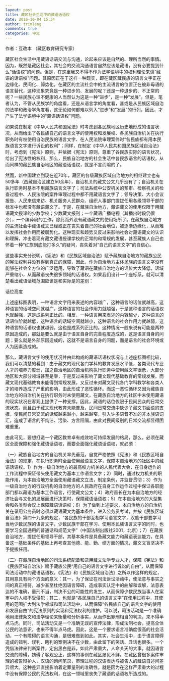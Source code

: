 ```yaml
---
layout: post
title: 藏区社会生活中的藏语话语权
date: 2016-10-04 15:34
author: trimleng
comments: true
categories: 中文
---
```

作者：豆改本 （藏区教育研究专家）

藏区社会生活中用藏语话语交流与沟通，论起来应该是自然的、<wbr />理所当然的事情。因为，既然是藏区社会，<wbr />其社会的交流沟通语言自然应该是藏语，没有必要提到什么“话语权<wbr />”的问题。但是，在这里我又不得不作为法学语境中的权利理论来谈<wbr />“藏语的话语权”问题。其原因正在于这样一种现实，<wbr />即在藏区藏民族的语言文字正在边缘化、民间化、弱势化，<wbr />在藏区的主流社会中的主流语言的位置正在被非母语的语言替代，<wbr />这种现象究竟是一种进步的、发展的呢？还是一种退步的、<wbr />不正常的呢？一些民族心理不健康的人当然认为这是一种“进步”，<wbr />是一种“发展”。但是，笔者认为，不管从民族学的角度看，<wbr />还是从语言学的角度看，<wbr />甚或是从民族区域自治的法学和政治学角度看，<wbr />这无论如何都难以列入“进步”和“发展”的行列，因此，<wbr />才产生了法学语境中的“藏语话语权”问题。<!--more-->

如果说在制定《中华人民共和国宪法》<wbr />时考虑到各民族地区历史地形成的语言状况，<wbr />从而给出了各民族自己的语言文字的使用权和发展权、<wbr />各民族自治机关在执行职务时有权使用自治民族的语言文字、<wbr />在人民法院审理案件时“各民族都有用本民族语言文字进行诉讼的权<wbr />利”；同样，在制定《中华人民共和国民族区域自治法》时，<wbr />考虑到《宪法》原则，并依据《宪法》原则，<wbr />尊重了各民族实际的语言状况，给出了宪法性的权利，那么，<wbr />民族自治地方的社会生活中各民族语言的话语权，<wbr />从而同样的藏民族自治地区的藏语话语权，就是不言而喻的了。

然而，新中国建立到现在近70年，<wbr />藏区的各级藏族区域自治地方的相继建立也有50多年（<wbr />西藏自治区建立50余年），自治机关的藏文公文几乎没有了；<wbr />自治机关在执行职务时基本不用藏族语言文字了；<wbr />司法系统中公安机关的预审、检察机关的检查过程中、<wbr />人民法院的案件审理过程中都不用藏语言文字了；领导决策、<wbr />大小会议报告、人民来信来访、机关服务人民群众、<wbr />组织人事部门提拔任用各级领导干部的标准中也都没有藏语藏文了。<wbr />于是，在藏族自治地方，<wbr />藏语藏文的使用仅限于用藏语藏文授课的少数学校；少数藏文报刊；<wbr />一个藏语广播电视（其播出时段仍很少），一个编译局的工作，<wbr />除此而外没有藏语藏文的使用场所了。<wbr />在藏族自治地方的主流社会中藏语藏文已经或正在丧失着自己的社会<wbr />地位，被逐渐边缘化，从而难以发挥社会作用而被弱势化。<wbr />这种现实和趋势又反过来影响社会对藏语藏文的认识和理解，<wbr />冲击着现有藏文藏语授课学校的正常的和常规的发展，<wbr />甚至藏族人自己也怀着一种“红旗到底能打多久”的疑问，丧失着对<wbr />“自己的语言文字”的自信心。

这些事实充分说明，《宪法》和《民族区域自治法》<wbr />赋予藏族自治地方的藏族公民的宪法权利并没有得到真正的保障，<wbr />因此，<wbr />作为自治地方主体民族的语言文字没有能够在社会全方位的广泛运用<wbr />，导致了藏语在藏族自治地方的话位大大降低，话域严重缩小，<wbr />从而藏语丧失很多领域的话语权。如果我们设计一个座标系，<wbr />就可以清楚看出藏语话域范围应该是和实际是的差别：

话位高度

上述座标图表明，一种语言文字用来表述的内容越广，<wbr />这种语言的话位就越高，这种语言的话域空间就越广，<wbr />这种语言的社会作用力就越强，于是这种语言的话语权也就越强，<wbr />这是成系列正比的。相反，一种语言用来表述的内容越少，<wbr />这种语言的话语位阶就越低，这种语言的话域空间就越小，<wbr />这种语言的社会作用力就越弱，这种语言的话语权也就越弱。<wbr />这也是成系列正比的。这种情况一般来说有可能是两种原因造成的，<wbr />那就是要么就是由于语言自身的完善程度造成的，<wbr />这是语言自身的问题；要么就是外部原因造成的，<wbr />这就不是语言自身的问题，而是语言的社会环境或人为因素造成的。

那么，<wbr />藏语言文字的使用状况并由此构成的藏语话语权状况与上述座标图相<wbr />比较，我们可以清楚的看到：<wbr />由于藏文的现代各门学科的教育发展水平低，<wbr />各类现代专业人才的培养力度弱，<wbr />加之自治地区的自治机构执行职务中使用藏文率很低，<wbr />大部分地区和大部分领域甚至是零，<wbr />于是反过来影响了藏文现代基础教育的常规发展。<wbr />而藏文现代基础教育未能得到常规发展，<wbr />又反过来对藏文现代各门学科教学和各类人才的培养造成了严重的影<wbr />响，由此形成了恶性循环。<wbr />而这一恶性循环又因为藏族自治地方的自治机关在执行职务时未使用<wbr />藏文，<wbr />在藏族自治地方的社区中未使用藏语的现实状况在客观上提供了一种<wbr />支撑。因此，藏语的话位仅限于民间民众的日常交流状态。<wbr />而且由于藏文现代教育未能普及，<wbr />民间日常交流中缺少了藏文书面语的支撑，<wbr />使民间日常交流的话域越来越小，越来越窄，<wbr />引入许多语音不准的非本族语词汇，造成了语言的不纯洁、污染、<wbr />方言阻隔，由此对民间级别的日常交流都显得困难重重。

由此可见，要想打造一个藏区教育卓有成效地可持续发展的格局，<wbr />那么，必须在藏区全面保障和强化藏语话语权，<wbr />而要全面强化藏语话语权，就必须：

（一）藏族自治地方的自治机关率先垂范，自觉严格依照《宪法》<wbr />和《民族区域自治法》的规定，在执行职务时全面使用藏语言文字，<wbr />保障本自治地方的社区中的藏语话语权。1）<wbr />作为一级自治地方的最高权力机关的人民代表大会，<wbr />在自身运作的工作流程中保证带头使用藏文为基本工作语言文字；2<wbr />）同时，通过权力机关的职能作用，<wbr />为本自治地方全面使用藏语藏文立法，制定条例，并监督贯彻；3）<wbr />作为一级自治地方的行政机构的自治地方的人民政府在自身工作运作<wbr />过程中保证各职能部门都以藏语为基本工作语言，行使藏文公文；4<wbr />）政府首长在为本自治地方的经济社会与文化的发展而进行决策时，<wbr />保障藏语话语权；5）<wbr />在本自治地方的大型集会和各类型会议上保障藏语话语权；6）<wbr />为了做到上述要求，<wbr />本自治地方的自治机关在录用公务员时必须以藏语藏文为基本条件，<wbr />进入公务员考试，并按《民族区域自治法》第四十九条的规定，“各<wbr />民族的干部互相学习语言文字，<wbr />汉族干部要学习当地少数民族的语言文字，少数民族干部在学习、<wbr />使用本民族语言文字的同时，也要学习全国通用的普通话和规范文字<wbr />”（中国法制出版社2001，北京）；7）在藏族自治地方，<wbr />提拔任用领导干部，其基本条件是具备藏文能力和藏语表达能力，<wbr />在具备这一基础条件的基础上再考查其他德、能、勤、<wbr />绩方面的情况，藏文文盲坚决不予提拔任用。

（二）在藏族自治地区的司法系统配备和录用藏文法学专业人才，<wbr />保障《宪法》和《民族区域自治法》赋予藏族公民“用自己的语言文<wbr />字进行诉讼的自由”，从而保障司法活动中的藏语话语权。《宪法》<wbr />和《民族区域自治法》之所以作这样的规定，<wbr />其用意具有两个方面的意义：其一，为了保证在司法诉讼活动中，<wbr />使法意与事实之间的真正相符，减少甚至杜绝因语言障碍，<wbr />造成事实认定中的曲解和误解，法意表达的不准确，量刑不当，<wbr />判决不公的可能性的发生，<wbr />从而保障少数民族当事人在案审中的人权不受侵犯；其二，也就是“<wbr />各民族自己的语言文字”在使用过程中，<wbr />其使用的范围扩大到法学领域和司法活动中，从而保障“各民族自己<wbr />的语言文字的使用和发展自由”的宪法原则的实现和宪法权利的维护<wbr />。可以说，<wbr />司法活动是一个准确地用法律条文和法学理论来衡量和分析事实，<wbr />从而作出罪刑相当的判决，来不得半点马虎。同时，<wbr />司法活动又是一个准确无误的宣传法律，形成法制社会，<wbr />提高全体公民的法意识，也来不得半点马虎。因此，<wbr />这是一个要求语言准确度很高的社会活动，一个有障碍的语言沟通，<wbr />是很难做到如此。其实，社会生活中，由于语言障碍造成的错判、<wbr />误判、瞎判的案例决不在少数，由此留下的笑话、丑话也很多。<wbr />一个凭借法律来判断案件，定出黑白是非，如此严肃重大，<wbr />人命关天的大事，就因语言交流的障碍，妨碍了客观公正，<wbr />这样的事例在藏区屡见不鲜。在藏区曾很多案件审理的被告辩护人，<wbr />汉语的询问笔录，<wbr />审理过程的汉语表达与被告人的藏语自述间差异很大。<wbr />这种差异直接影响着定罪量刑的准确性。<wbr />就是因为在这样严肃重大的过程中没有保障公民的宪法权利，<wbr />在这一领域里丧失了藏语的话语权所造成的。
